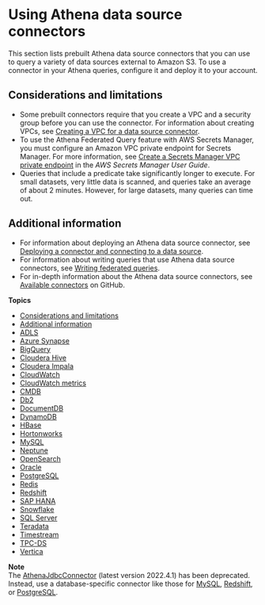 # Using Athena data source connectors<a name="connectors-prebuilt"></a>

This section lists prebuilt Athena data source connectors that you can use to query a variety of data sources external to Amazon S3\. To use a connector in your Athena queries, configure it and deploy it to your account\. 

## Considerations and limitations<a name="connectors-prebuilt-considerations"></a>
+  Some prebuilt connectors require that you create a VPC and a security group before you can use the connector\. For information about creating VPCs, see [Creating a VPC for a data source connector](athena-connectors-vpc-creation.md)\. 
+  To use the Athena Federated Query feature with AWS Secrets Manager, you must configure an Amazon VPC private endpoint for Secrets Manager\. For more information, see [Create a Secrets Manager VPC private endpoint](https://docs.aws.amazon.com/secretsmanager/latest/userguide/vpc-endpoint-overview.html#vpc-endpoint-create) in the *AWS Secrets Manager User Guide*\. 
+ Queries that include a predicate take significantly longer to execute\. For small datasets, very little data is scanned, and queries take an average of about 2 minutes\. However, for large datasets, many queries can time out\.

## Additional information<a name="connectors-prebuilt-see-also"></a>
+ For information about deploying an Athena data source connector, see [Deploying a connector and connecting to a data source](connect-to-a-data-source-lambda.md)\. 
+ For information about writing queries that use Athena data source connectors, see [Writing federated queries](writing-federated-queries.md)\.
+ For in\-depth information about the Athena data source connectors, see [Available connectors](https://github.com/awslabs/aws-athena-query-federation/wiki/Available-Connectors) on GitHub\. 

**Topics**
+ [Considerations and limitations](#connectors-prebuilt-considerations)
+ [Additional information](#connectors-prebuilt-see-also)
+ [ADLS](connectors-adls-gen2.md)
+ [Azure Synapse](connectors-azure-synapse.md)
+ [BigQuery](connectors-bigquery.md)
+ [Cloudera Hive](connectors-cloudera-hive.md)
+ [Cloudera Impala](connectors-cloudera-impala.md)
+ [CloudWatch](connectors-cloudwatch.md)
+ [CloudWatch metrics](connectors-cwmetrics.md)
+ [CMDB](connectors-cmdb.md)
+ [Db2](connectors-ibm-db2.md)
+ [DocumentDB](connectors-docdb.md)
+ [DynamoDB](connectors-dynamodb.md)
+ [HBase](connectors-hbase.md)
+ [Hortonworks](connectors-hortonworks.md)
+ [MySQL](connectors-mysql.md)
+ [Neptune](connectors-neptune.md)
+ [OpenSearch](connectors-opensearch.md)
+ [Oracle](connectors-oracle.md)
+ [PostgreSQL](connectors-postgresql.md)
+ [Redis](connectors-redis.md)
+ [Redshift](connectors-redshift.md)
+ [SAP HANA](connectors-sap-hana.md)
+ [Snowflake](connectors-snowflake.md)
+ [SQL Server](connectors-microsoft-sql-server.md)
+ [Teradata](connectors-teradata.md)
+ [Timestream](connectors-timestream.md)
+ [TPC\-DS](connectors-tpcds.md)
+ [Vertica](connectors-vertica.md)

**Note**  
The [AthenaJdbcConnector](https://serverlessrepo.aws.amazon.com/applications/us-east-1/292517598671/AthenaJdbcConnector) \(latest version 2022\.4\.1\) has been deprecated\. Instead, use a database\-specific connector like those for [MySQL](connectors-mysql.md), [Redshift](connectors-redshift.md), or [PostgreSQL](connectors-postgresql.md)\.